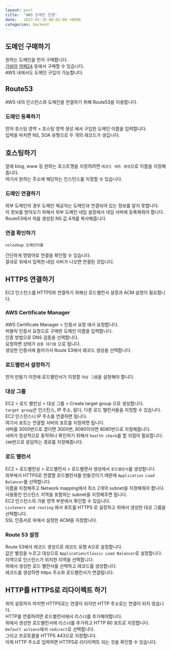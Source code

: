 ```yaml
---
layout: post
title:  "AWS 도메인 연결"
date:   2022-01-30 00:01:00 +0900
categories: backend
---
```


## 도메인 구매하기
원하는 도메인을 먼저 구매합니다.  
[가비아](https://www.gabia.com) [까페24](https://hosting.cafe24.com/) 등에서 구매할 수 있습니다.  
AWS 내에서도 도메인 구입이 가능합니다.  

## Route53
AWS 내의 인스턴스와 도메인을 연결하기 위해 Route53을 이용합니다.

### 도메인 등록하기
먼저 호스팅 영역 > 호스팅 영역 생성 에서 구입한 도메인 이름을 입력합니다.  
입력을 마치면 NS, SOA 유형으로 두 개의 레코드가 생깁니다.

## 호스팅하기
앞에 blog, www 등 원하는 호스트명을 지정하려면 `레코드 세트 생성`으로 이름을 지정해줍니다.  
여기서 원하는 주소에 해당하는 인스턴스를 지정할 수 있습니다.  

### 도메인 연결하기
외부 도메인의 경우 도메인 제공자는 도메인과 연결되어 있는 정보를 알지 못합니다.  
이 정보를 받아오기 위해서 외부 도메인 네임 설정에서 네임 서버에 등록해줘야 합니다.  
Route53에서 처음 생성된 NS 값 4개를 복사해줍니다.  

### 연결 확인하기  
```shell
nslookup 도메인이름
```
간단하게 명령어로 연결을 확인할 수 있습니다.  
결과로 위에서 입력한 네임 서버가 나오면 연결된 것입니다.

## HTTPS 연결하기
EC2 인스턴스를 HTTPS와 연결하기 위해선 로드밸런서 설정과 ACM 설정이 필요합니다.  

### AWS Certificate Manager
AWS Certificate Manager > 인증서 요청 에서 요청합니다.  
퍼블릭 인증서 요청으로 구매한 도메인 이름을 입력합니다.  
인증 방법으로 DNS 검증을 선택합니다.  
요청하면 상태가 `검증 대기중` 으로 됩니다.  
생성한 인증서에 들어가서 Route 53에서 레코드 생성을 선택합니다.

### 로드밸런서 설정하기
먼저 만들기 이전에 로드밸런서가 지정할 `대상 그룹`을 설정해야 합니다.  

### 대상 그룹
EC2 > 로드 밸런싱 > 대상 그룹 > Create target group 으로 생성합니다.  
`target group`은 인스턴스, IP 주소, 람다, 다른 로드 밸런서들을 지정할 수 있습니다.  
EC2 인스턴스나 IP 주소를 연결하면 됩니다.  
여기서 포트는 연결할 서버의 포트를 지정하면 됩니다.  
서버를 3000번으로 켰다면 3000번, 8080이라면 8080번으로 지정해줍니다.  
서버가 정상적으로 동작하나 확인하기 위해서 `health check`를 할 지점이 필요합니다.  
`200`번으로 응답하는 경로를 지정해줍니다.  

### 로드 밸런서
EC2 > 로드밸런싱 > 로드밸런서 > 로드밸랜서 생성에서 `로드밸런서`를 생성합니다.   
외부에서 HTTPS로 연결할 로드밸런서를 만들것이기 때문에 `Application Load Balancer`를 선택합니다.  
이름을 지정해주고 Network mapping에서 최소 2개의 subnet을 지정해줘야 합니다.  
사용중인 인스턴스 지역을 포함하는 subnet을 지정해주면 됩니다.  
EC2 인스턴스의 가용 영역 부분에서 확인할 수 있습니다.  
`Listeners and routing` 에서 포트를 HTTPS 로 설정하고 위에서 생성한 대상 그룹을 선택합니다.  
SSL 인증서로 위에서 설정한 ACM을 지정합니다.  

### Route 53 설정
Route 53에서 레코드 생성으로 레코드 유형 A으로 설정합니다.  
값은 별칭을 누르고 대상으로 `Application/Classic Load Balancer`로 설정합니다.  
지역으로 인스턴스가 위치한 지역을 선택합니다.  
위에서 생성한 로드 밸런서를 선택하고 레코드를 생성합니다.  
레코드를 생성하면 https 주소와 로드밸런서가 연결됩니다.  

## HTTP를 HTTPS로 리다이렉트 하기
위의 설정까지 마치면 HTTPS로는 연결이 되지만 HTTP 주소로는 연결이 되지 않습니다.  
HTTP를 연결하려면 로드밸런서에서 리스너를 추가해야합니다.  
위에서 생성한 로드밸런서에 리스너를 추가하고 HTTP 80 포트로 지정합니다.  
`Default actions`에서 `redirect`로 선택합니다.  
그리고 프로토콜을 HTTPS 443으로 지정합니다.  
이제 HTTP 주소로 입력하면 HTTPS로 리다이렉트 되는 것을 확인할 수 있습니다.  

